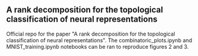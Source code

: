 ## A rank decomposition for the topological classification of neural representations

Official repo for the paper "A rank decomposition for the topological classification of neural representations". The combinatoric_plots.ipynb and MNIST_training.ipynb notebooks can be ran to reproduce figures 2 and 3.

